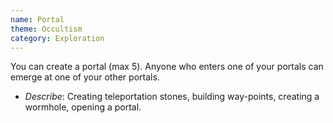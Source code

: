 ```yaml
---
name: Portal
theme: Occultism
category: Exploration
---
```


You can create a portal (max 5). Anyone who enters one of your portals can emerge at one of your other portals. 

* *Describe*: Creating teleportation stones, building way-points, creating a wormhole, opening a portal.